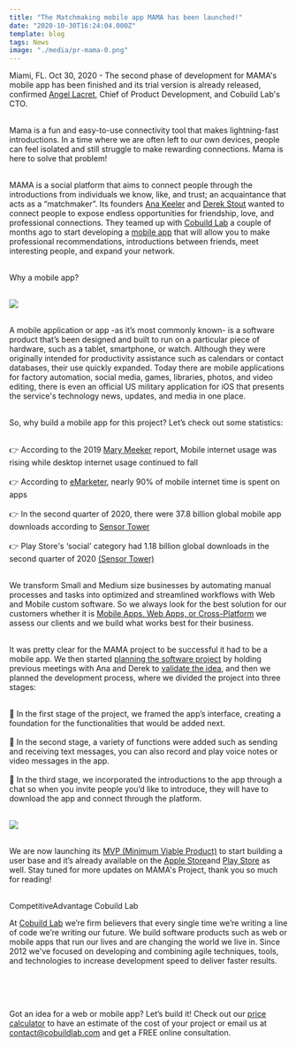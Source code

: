 ```yaml
---
title: "The Matchmaking mobile app MAMA has been launched!"
date: "2020-10-30T16:24:04.000Z"
template: blog
tags: News
image: "./media/pr-mama-0.png"
---
```

Miami, FL. Oct 30, 2020 - The second phase of development for MAMA's mobile app has been finished and its trial version is already released, confirmed <a target="_blank" href="https://www.linkedin.com/in/alacret/"> Angel Lacret</a>, Chief of Product Development, and Cobuild Lab's CTO. <br> </br>

Mama is a fun and easy-to-use connectivity tool that makes lightning-fast introductions. In a time where we are often left to our own devices, people can feel isolated and still struggle to make rewarding connections. Mama is here to solve that problem! <br> </br>

MAMA is a social platform that aims to connect people through the introductions from individuals we know, like, and trust; an acquaintance that acts as a “matchmaker”. Its founders <a target="_blank" href="https://www.linkedin.com/in/anna-keeler-971599156/"> Ana Keeler</a> and <a target="_blank" href="https://www.linkedin.com/in/s2a/"> Derek Stout</a> wanted to connect people to expose endless opportunities for friendship, love, and professional connections. They teamed up with <a target="_blank" href="https://cobuildlab.com/"> Cobuild Lab</a> a couple of months ago to start developing a <a target="_blank" href="https://cobuildlab.com/blog/mobile-apps-web-apps-or-cross-platform-what%E2%80%99s-the-best-for-my-small-business/amp/"> mobile app</a> that will allow you to make professional recommendations, introductions between friends, meet interesting people, and expand your network. <br> </br>



<title-4 align="centered"> Why a mobile app? </title-4>  <br> </br>

<img src="./media/pr-mama-1.png"> <br> </br>

A mobile application or app -as it’s most commonly known- is a software product that’s been designed and built to run on a particular piece of hardware, such as a tablet, smartphone, or watch. Although they were originally intended for productivity assistance such as calendars or contact databases, their use quickly expanded. Today there are mobile applications for factory automation, social media, games, libraries, photos, and video editing, there is even an official US military application for iOS that presents the service's technology news, updates, and media in one place. <br> </br>

So, why build a mobile app for this project? Let’s check out some statistics:  <br> </br>

👉 According to the 2019 <a target="_blank" href="https://www.bondcap.com/report/itr19/"> Mary Meeker</a> report, Mobile internet usage was rising while desktop internet usage continued to fall <br> </br>
👉 According to <a target="_blank" href="https://www.emarketer.com/content/the-majority-of-americans-mobile-time-spent-takes-place-in-apps"> eMarketer</a>, nearly 90% of mobile internet time is spent on apps <br> </br>
👉 In the second quarter of 2020, there were 37.8 billion global mobile app downloads according to <a target="_blank" href="https://www.businessofapps.com/marketplace/sensortower/"> Sensor Tower</a> <br> </br>
👉 Play Store's ‘social’ category had 1.18 billion global downloads in the second quarter of 2020 <a target="_blank" href="https://www.businessofapps.com/marketplace/sensortower/"> (Sensor Tower)</a> <br> </br>

We transform Small and Medium size businesses by automating manual processes and tasks into optimized and streamlined workflows with Web and Mobile custom software.  So we always look for the best solution for our customers whether it is <a target="_blank" href="https://cobuildlab.com/blog/mobile-apps-web-apps-or-cross-platform-what%E2%80%99s-the-best-for-my-small-business/amp/"> Mobile Apps, Web Apps, or Cross-Platform</a> we assess our clients and we build what works best for their business. <br> </br>

It was pretty clear for the MAMA project to be successful it had to be a mobile app. We then started <a target="_blank" href="https://cobuildlab.com/blog/planning-a-software-project/"> planning the software project</a> by holding previous meetings with Ana and Derek to <a target="_blank" href="https://cobuildlab.com/blog/cobuild-process-part-1/"> validate the idea</a>, and then we planned the development process, where we divided the project into three stages: <br> </br>

🔵 In the first stage of the project, we framed the app’s interface, creating a foundation for the functionalities that would be added next. <br> </br>
🔵 In the second stage, a variety of functions were added such as sending and receiving text messages, you can also record and play voice notes or video messages in the app. <br> </br>
🔵 In the third stage, we incorporated the introductions to the app through a chat so when you invite people you’d like to introduce, they will have to download the app and connect through the platform.  <br> </br>

<img src="./media/pr-mama-2.png"> <br> </br>

We are now launching its <a target="_blank" href="https://cobuildlab.com/blog/minimum-viable-product/amp/"> MVP (Minimum Viable Product)</a> to start building a user base and it’s already available on the <a target="_blank" href="https://apps.apple.com/us/app/id1516922160"> Apple Store</a>and <a target="_blank" href="https://play.google.com/store/apps/details?id=com.cobuildlab.mama"> Play Store</a> as well. Stay tuned for more updates on MAMA's Project, thank you so much for reading! <br> </br>

<title-5 align="left"> CompetitiveAdvantage Cobuild Lab </title-5>

At <a target="_blank" href="https://cobuildlab.com/">  Cobuild Lab</a> we’re firm believers that every single time we’re writing a line of code we’re writing our future. We build software products such as web or mobile apps that run our lives and are changing the world we live in. Since 2012 we've focused on developing and combining agile techniques, tools, and technologies to increase development speed to deliver faster results. <br> </br>

<youtube-video id="5fbYxQNgJ7s"></youtube-video>  <br> </br>

Got an idea for a web or mobile app? Let’s build it! Check out our <a target="_blank" href="https://cobuildlab.com/price-calculator/">  price calculator</a> to have an estimate of the cost of your project or email us at contact@cobuildlab.com and get a FREE online consultation. 


